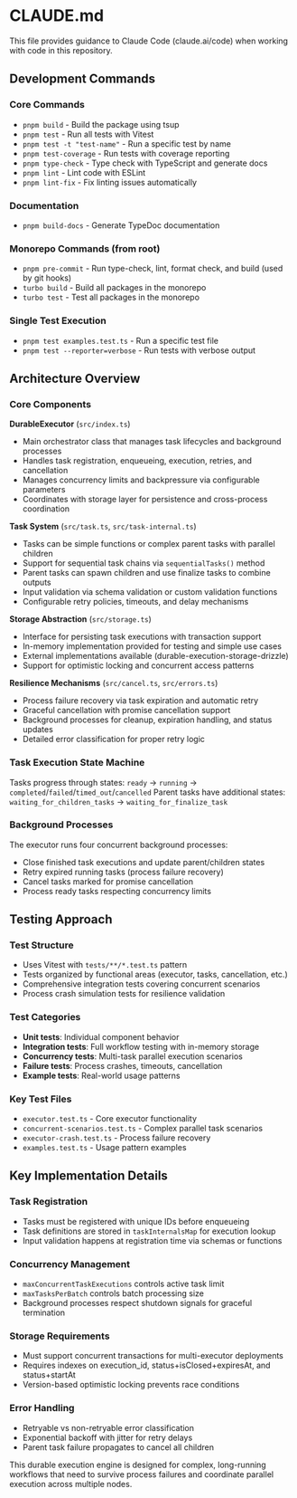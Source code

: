 # CLAUDE.md

This file provides guidance to Claude Code (claude.ai/code) when working with code in this repository.

## Development Commands

### Core Commands

- `pnpm build` - Build the package using tsup
- `pnpm test` - Run all tests with Vitest
- `pnpm test -t "test-name"` - Run a specific test by name
- `pnpm test-coverage` - Run tests with coverage reporting
- `pnpm type-check` - Type check with TypeScript and generate docs
- `pnpm lint` - Lint code with ESLint
- `pnpm lint-fix` - Fix linting issues automatically

### Documentation

- `pnpm build-docs` - Generate TypeDoc documentation

### Monorepo Commands (from root)

- `pnpm pre-commit` - Run type-check, lint, format check, and build (used by git hooks)
- `turbo build` - Build all packages in the monorepo
- `turbo test` - Test all packages in the monorepo

### Single Test Execution

- `pnpm test examples.test.ts` - Run a specific test file
- `pnpm test --reporter=verbose` - Run tests with verbose output

## Architecture Overview

### Core Components

**DurableExecutor** (`src/index.ts`)

- Main orchestrator class that manages task lifecycles and background processes
- Handles task registration, enqueueing, execution, retries, and cancellation
- Manages concurrency limits and backpressure via configurable parameters
- Coordinates with storage layer for persistence and cross-process coordination

**Task System** (`src/task.ts`, `src/task-internal.ts`)

- Tasks can be simple functions or complex parent tasks with parallel children
- Support for sequential task chains via `sequentialTasks()` method
- Parent tasks can spawn children and use finalize tasks to combine outputs
- Input validation via schema validation or custom validation functions
- Configurable retry policies, timeouts, and delay mechanisms

**Storage Abstraction** (`src/storage.ts`)

- Interface for persisting task executions with transaction support
- In-memory implementation provided for testing and simple use cases
- External implementations available (durable-execution-storage-drizzle)
- Support for optimistic locking and concurrent access patterns

**Resilience Mechanisms** (`src/cancel.ts`, `src/errors.ts`)

- Process failure recovery via task expiration and automatic retry
- Graceful cancellation with promise cancellation support
- Background processes for cleanup, expiration handling, and status updates
- Detailed error classification for proper retry logic

### Task Execution State Machine

Tasks progress through states: `ready` → `running` → `completed`/`failed`/`timed_out`/`cancelled`
Parent tasks have additional states: `waiting_for_children_tasks` → `waiting_for_finalize_task`

### Background Processes

The executor runs four concurrent background processes:

- Close finished task executions and update parent/children states
- Retry expired running tasks (process failure recovery)
- Cancel tasks marked for promise cancellation
- Process ready tasks respecting concurrency limits

## Testing Approach

### Test Structure

- Uses Vitest with `tests/**/*.test.ts` pattern
- Tests organized by functional areas (executor, tasks, cancellation, etc.)
- Comprehensive integration tests covering concurrent scenarios
- Process crash simulation tests for resilience validation

### Test Categories

- **Unit tests**: Individual component behavior
- **Integration tests**: Full workflow testing with in-memory storage
- **Concurrency tests**: Multi-task parallel execution scenarios
- **Failure tests**: Process crashes, timeouts, cancellation
- **Example tests**: Real-world usage patterns

### Key Test Files

- `executor.test.ts` - Core executor functionality
- `concurrent-scenarios.test.ts` - Complex parallel task scenarios
- `executor-crash.test.ts` - Process failure recovery
- `examples.test.ts` - Usage pattern examples

## Key Implementation Details

### Task Registration

- Tasks must be registered with unique IDs before enqueueing
- Task definitions are stored in `taskInternalsMap` for execution lookup
- Input validation happens at registration time via schemas or functions

### Concurrency Management

- `maxConcurrentTaskExecutions` controls active task limit
- `maxTasksPerBatch` controls batch processing size
- Background processes respect shutdown signals for graceful termination

### Storage Requirements

- Must support concurrent transactions for multi-executor deployments
- Requires indexes on execution_id, status+isClosed+expiresAt, and status+startAt
- Version-based optimistic locking prevents race conditions

### Error Handling

- Retryable vs non-retryable error classification
- Exponential backoff with jitter for retry delays
- Parent task failure propagates to cancel all children

This durable execution engine is designed for complex, long-running workflows that need to survive process failures and coordinate parallel execution across multiple nodes.
